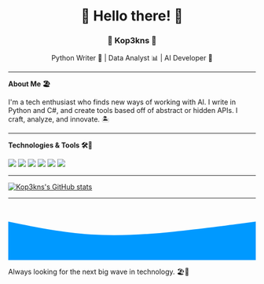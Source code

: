 <h1 align="center">🌴 Hello there! 🌴</h1>

<h3 align="center">🌊 Kop3kns 🌊</h3>
<p align="center">
  Python Writer 🐍 | Data Analyst 📊 | AI Developer 🤖
</p>

---

**About Me 🏖️**

I'm a tech enthusiast who finds new ways of working with AI. I write in Python and C#, and create tools based off of abstract or hidden APIs. I craft, analyze, and innovate. 🏝️

---

**Technologies & Tools 🛠️🐚**

![](https://img.shields.io/badge/Code-Python-blue?style=for-the-badge&logo=python)
![](https://img.shields.io/badge/Code-C%23-blue?style=for-the-badge&logo=c-sharp)
![](https://img.shields.io/badge/Tool-Pandas-orange?style=for-the-badge&logo=pandas)
![](https://img.shields.io/badge/Tool-Xbox%20GDK-green?style=for-the-badge&logo=xbox)
![](https://img.shields.io/badge/Platform-TensorFlow-yellow?style=for-the-badge&logo=tensorflow)
![](https://img.shields.io/badge/Editor-VSCode-blue?style=for-the-badge&logo=visual-studio-code)

---

[![Kop3kns's GitHub stats](https://github-readme-stats.vercel.app/api?username=Kop3kns&show_icons=true&bg_color=30,e96443,904e95&title_color=fff&text_color=fff&icon_color=2A75CF)](https://github.com/Kop3kns/github-readme-stats)

---

<svg xmlns="http://www.w3.org/2000/svg" viewBox="0 0 1440 320">
  <path fill="#0099ff" fill-opacity="1" d="M0,96L80,112C160,128,320,160,480,170.7C640,181,800,171,960,154.7C1120,139,1280,117,1360,106.7L1440,96L1440,320L1360,320C1280,320,1120,320,960,320C800,320,640,320,480,320C320,320,160,320,80,320L0,320Z"></path>
</svg>

Always looking for the next big wave in technology. 🏖️🌊
